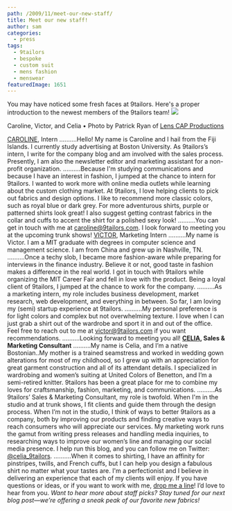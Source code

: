 ```yaml
---
path: /2009/11/meet-our-new-staff/
title: Meet our new staff!
author: sam
categories: 
  - press
tags: 
  - 9tailors
  - bespoke
  - custom suit
  - mens fashion
  - menswear
featuredImage: 1651
---
```

You may have noticed some fresh faces at 9tailors. Here's a proper introduction to the newest members of the 9tailors team! [![](http://farm3.static.flickr.com/2499/4076176569_c01880ee0d.jpg)](http://farm3.static.flickr.com/2499/4076176569_c01880ee0d.jpg)

Caroline, Victor, and Celia • Photo by Patrick Ryan of [Lens CAP Productions](http://www.lenscapproductions.com/index2.php)

[CAROLINE](mailto:caroline@9tailors.com), Intern ..........Hello! My name is Caroline and I hail from the Fiji Islands. I currently study advertising at Boston University. As 9tailors’s intern, I write for the company blog and am involved with the sales process. Presently, I am also the newsletter editor and marketing assistant for a non-profit organization. ..........Because I'm studying communications and because I have an interest in fashion, I jumped at the chance to intern for 9tailors. I wanted to work more with online media outlets while learning about the custom clothing market. At 9tailors, I love helping clients to pick out fabrics and design options. I like to recommend more classic colors, such as royal blue or dark grey. For more adventurous shirts, purple or patterned shirts look great! I also suggest getting contrast fabrics in the collar and cuffs to accent the shirt for a polished sexy look! ..........You can get in touch with me at [caroline@9tailors.com](mailto:caroline@9tailors.com). I look forward to meeting you at the upcoming trunk shows! [VICTOR](mailto:victor@9tailors.com), Marketing Intern ..........My name is Victor. I am a MIT graduate with degrees in computer science and management science. I am from China and grew up in Nashville, TN. ..........Once a techy slob, I became more fashion-aware while preparing for interviews in the finance industry. Believe it or not, good taste in fashion makes a difference in the real world. I got in touch with 9tailors while organizing the MIT Career Fair and fell in love with the product. Being a loyal client of 9tailors, I jumped at the chance to work for the company. ..........As a marketing intern, my role includes business development, market research, web development, and everything in between. So far, I am loving my (semi) startup experience at 9tailors. ..........My personal preference is for light colors and complex but not overwhelming texture. I love when I can just grab a shirt out of the wardrobe and sport it in and out of the office. Feel free to reach out to me at [victor@9tailors.com](mailto:victor@9tailors.com) if you want recommendations. ..........Looking forward to meeting you all! [**CELIA**](mailto:celia@9tailors.com)**, Sales & Marketing Consultant** ..........My name is Celia, and I’m a native Bostonian..My mother is a trained seamstress and worked in wedding gown alterations for most of my childhood, so I grew up with an appreciation for great garment construction and all of its attendant details. I specialized in wardrobing and women’s suiting at United Colors of Benetton, and I’m a semi-retired knitter. 9tailors has been a great place for me to combine my loves for craftsmanship, fashion, marketing, and communications. ..........As 9tailors’ Sales & Marketing Consultant, my role is twofold. When I'm in the studio and at trunk shows, I fit clients and guide them through the design process. When I’m not in the studio, I think of ways to better 9tailors as a company, both by improving our products and finding creative ways to reach consumers who will appreciate our services. My marketing work runs the gamut from writing press releases and handling media inquiries, to researching ways to improve our women’s line and managing our social media presence. I help run this blog, and you can follow me on Twitter: [@celia\_9tailors](http://twitter.com/celia_9tailors). ..........When it comes to shirting, I have an affinity for pinstripes, twills, and French cuffs, but I can help you design a fabulous shirt no matter what your tastes are. I'm a perfectionist and I believe in delivering an experience that each of my clients will enjoy. If you have questions or ideas, or if you want to work with me, [drop me a line](mailto:celia@9tailors.com)! I’d love to hear from you. _Want to hear more about staff picks? Stay tuned for our next blog post—we’re offering a sneak peak of our favorite new fabrics!_